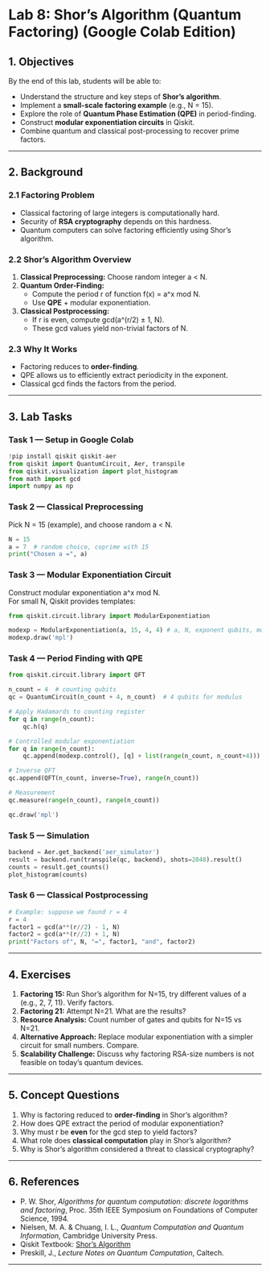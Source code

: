 # Lab 8: Shor’s Algorithm (Quantum Factoring) (Google Colab Edition)

## 1. Objectives
By the end of this lab, students will be able to:

- Understand the structure and key steps of **Shor’s algorithm**.  
- Implement a **small-scale factoring example** (e.g., N = 15).  
- Explore the role of **Quantum Phase Estimation (QPE)** in period-finding.  
- Construct **modular exponentiation circuits** in Qiskit.  
- Combine quantum and classical post-processing to recover prime factors.  

---

## 2. Background

### 2.1 Factoring Problem
- Classical factoring of large integers is computationally hard.  
- Security of **RSA cryptography** depends on this hardness.  
- Quantum computers can solve factoring efficiently using Shor’s algorithm.  

### 2.2 Shor’s Algorithm Overview
1. **Classical Preprocessing:** Choose random integer a < N.  
2. **Quantum Order-Finding:**  
   - Compute the period r of function f(x) = a^x mod N.  
   - Use **QPE** + modular exponentiation.  
3. **Classical Postprocessing:**  
   - If r is even, compute gcd(a^(r/2) ± 1, N).  
   - These gcd values yield non-trivial factors of N.  

### 2.3 Why It Works
- Factoring reduces to **order-finding**.  
- QPE allows us to efficiently extract periodicity in the exponent.  
- Classical gcd finds the factors from the period.  

---

## 3. Lab Tasks

### Task 1 — Setup in Google Colab
```python
!pip install qiskit qiskit-aer
from qiskit import QuantumCircuit, Aer, transpile
from qiskit.visualization import plot_histogram
from math import gcd
import numpy as np
```

### Task 2 — Classical Preprocessing
Pick N = 15 (example), and choose random a < N.  
```python
N = 15
a = 7  # random choice, coprime with 15
print("Chosen a =", a)
```

### Task 3 — Modular Exponentiation Circuit
Construct modular exponentiation a^x mod N.  
For small N, Qiskit provides templates:  
```python
from qiskit.circuit.library import ModularExponentiation

modexp = ModularExponentiation(a, 15, 4, 4) # a, N, exponent qubits, modulus qubits
modexp.draw('mpl')
```

### Task 4 — Period Finding with QPE
```python
from qiskit.circuit.library import QFT

n_count = 4  # counting qubits
qc = QuantumCircuit(n_count + 4, n_count)  # 4 qubits for modulus

# Apply Hadamards to counting register
for q in range(n_count):
    qc.h(q)

# Controlled modular exponentiation
for q in range(n_count):
    qc.append(modexp.control(), [q] + list(range(n_count, n_count+4)))

# Inverse QFT
qc.append(QFT(n_count, inverse=True), range(n_count))

# Measurement
qc.measure(range(n_count), range(n_count))

qc.draw('mpl')
```

### Task 5 — Simulation
```python
backend = Aer.get_backend('aer_simulator')
result = backend.run(transpile(qc, backend), shots=2048).result()
counts = result.get_counts()
plot_histogram(counts)
```

### Task 6 — Classical Postprocessing
```python
# Example: suppose we found r = 4
r = 4
factor1 = gcd(a**(r//2) - 1, N)
factor2 = gcd(a**(r//2) + 1, N)
print("Factors of", N, "=", factor1, "and", factor2)
```

---

## 4. Exercises

1. **Factoring 15:** Run Shor’s algorithm for N=15, try different values of a (e.g., 2, 7, 11). Verify factors.  
2. **Factoring 21:** Attempt N=21. What are the results?  
3. **Resource Analysis:** Count number of gates and qubits for N=15 vs N=21.  
4. **Alternative Approach:** Replace modular exponentiation with a simpler circuit for small numbers. Compare.  
5. **Scalability Challenge:** Discuss why factoring RSA-size numbers is not feasible on today’s quantum devices.  

---

## 5. Concept Questions

1. Why is factoring reduced to **order-finding** in Shor’s algorithm?  
2. How does QPE extract the period of modular exponentiation?  
3. Why must r be **even** for the gcd step to yield factors?  
4. What role does **classical computation** play in Shor’s algorithm?  
5. Why is Shor’s algorithm considered a threat to classical cryptography?  

---

## 6. References
- P. W. Shor, *Algorithms for quantum computation: discrete logarithms and factoring*, Proc. 35th IEEE Symposium on Foundations of Computer Science, 1994.  
- Nielsen, M. A. & Chuang, I. L., *Quantum Computation and Quantum Information*, Cambridge University Press.  
- Qiskit Textbook: [Shor’s Algorithm](https://qiskit.org/textbook/ch-algorithms/shor.html)  
- Preskill, J., *Lecture Notes on Quantum Computation*, Caltech.  

---

